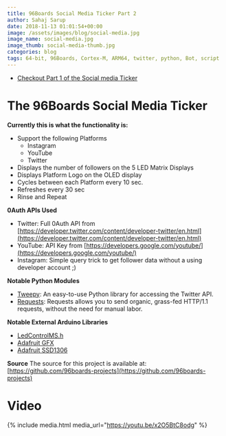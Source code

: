 ```yaml
---
title: 96Boards Social Media Ticker Part 2
author: Sahaj Sarup
date: 2018-11-13 01:01:54+00:00
image: /assets/images/blog/social-media.jpg
image_name: social-media.jpg
image_thumb: social-media-thumb.jpg
categories: blog
tags: 64-bit, 96Boards, Cortex-M, ARM64, twitter, python, Bot, script
---
```

- [Checkout Part 1 of the Social media Ticker](https://www.96boards.org/blog/social-ticker/)

# The 96Boards Social Media Ticker

**Currently this is what the functionality is:**
- Support the following Platforms
  - Instagram
  - YouTube
  - Twitter
- Displays the number of followers on the 5 LED Matrix Displays
- Displays Platform Logo on the OLED display
- Cycles between each Platform every 10 sec.
- Refreshes every 30 sec
- Rinse and Repeat

**0Auth APIs Used**
- Twitter: Full 0Auth API from [https://developer.twitter.com/content/developer-twitter/en.html](https://developer.twitter.com/content/developer-twitter/en.html)
- YouTube: API Key from [https://developers.google.com/youtube/](https://developers.google.com/youtube/)
- Instagram: Simple query trick to get follower data without a using developer account ;)

**Notable Python Modules**
- [Tweepy](http://www.tweepy.org/): An easy-to-use Python library for accessing the Twitter API.
- [Requests](http://docs.python-requests.org/en/master/): Requests allows you to send organic, grass-fed HTTP/1.1 requests, without the need for manual labor.

**Notable External Arduino Libraries**
- [LedControlMS.h](https://github.com/shaai/Arduino_LED_matrix_sketch)
- [Adafruit GFX](https://learn.adafruit.com/adafruit-gfx-graphics-library/overview)
- [Adafruit SSD1306](https://learn.adafruit.com/monochrome-oled-breakouts/arduino-library-and-examples)

**Source**
The source for this project is available at: [https://github.com/96boards-projects](https://github.com/96boards-projects)


# Video

{% include media.html media_url="https://youtu.be/x2O5BtC8odg" %}

